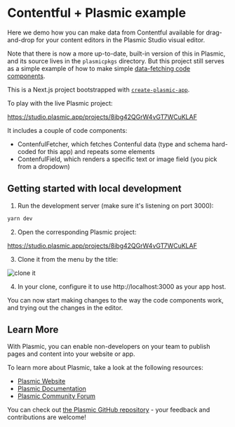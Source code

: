 # Contentful + Plasmic example

Here we demo how you can make data from Contentful available for drag-and-drop for your content editors in the Plasmic Studio visual editor.

Note that there is now a more up-to-date, built-in version of this in Plasmic, and its source lives in the `plasmicpkgs` directory.
But this project still serves as a simple example of how to make simple [data-fetching code components](https://docs.plasmic.app/learn/data-code-components).

This is a Next.js project bootstrapped with [`create-plasmic-app`](https://www.npmjs.com/package/create-plasmic-app).

To play with the live Plasmic project:

https://studio.plasmic.app/projects/8ibg42QGrW4vGT7WCuKLAF

It includes a couple of code components:

- ContenfulFetcher, which fetches Contenful data (type and schema hard-coded for this app) and repeats some elements
- ContenfulField, which renders a specific text or image field (you pick from a dropdown)

## Getting started with local development

1. Run the development server (make sure it's listening on port 3000):

```bash
yarn dev
```

2. Open the corresponding Plasmic project:

https://studio.plasmic.app/projects/8ibg42QGrW4vGT7WCuKLAF

3. Clone it from the menu by the title:

![clone it](https://user-images.githubusercontent.com/7129/158907103-3e603baa-b2fd-4a34-9755-c90f2a4eedc0.png)

4. In your clone, configure it to use http://localhost:3000 as your app host.

You can now start making changes to the way the code components work, and trying out the changes in the editor.

## Learn More

With Plasmic, you can enable non-developers on your team to publish pages and content into your website or app.

To learn more about Plasmic, take a look at the following resources:

- [Plasmic Website](https://www.plasmic.app/)
- [Plasmic Documentation](https://docs.plasmic.app/learn/)
- [Plasmic Community Forum](https://forum.plasmic.app/)

You can check out [the Plasmic GitHub repository](https://github.com/plasmicapp/plasmic) - your feedback and contributions are welcome!

